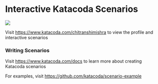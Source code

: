 # Interactive Katacoda Scenarios

[![](http://shields.katacoda.com/katacoda/chitranshimishra/count.svg)](https://www.katacoda.com/chitranshimishra "Get your profile on Katacoda.com")

Visit https://www.katacoda.com/chitranshimishra to view the profile and interactive scenarios

### Writing Scenarios
Visit https://www.katacoda.com/docs to learn more about creating Katacoda scenarios

For examples, visit https://github.com/katacoda/scenario-example
